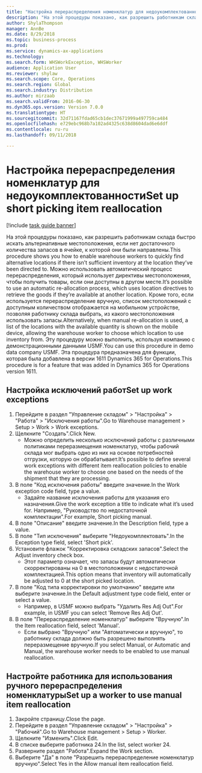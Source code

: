```yaml
--- 
title: "Настройка перераспределения номенклатур для недоукомплектованности"
description: "На этой процедуры показано, как разрешить работникам склада быстро искать альтернативные местоположения, если нет достаточного количества запасов в ячейке, к которой они были направлены."
author: ShylaThompson
manager: AnnBe
ms.date: 8/29/2018
ms.topic: business-process
ms.prod: 
ms.service: dynamics-ax-applications
ms.technology: 
ms.search.form: WHSWorkException, WHSWorker
audience: Application User
ms.reviewer: shylaw
ms.search.scope: Core, Operations
ms.search.region: Global
ms.search.industry: Distribution
ms.author: mirzaab
ms.search.validFrom: 2016-06-30
ms.dyn365.ops.version: Version 7.0.0
ms.translationtype: HT
ms.sourcegitcommit: 32d71167fdad65cb1dec37671999a497759ca484
ms.openlocfilehash: e729ebc968b7a102ad4325c638d8604dad6e6ddf
ms.contentlocale: ru-ru
ms.lasthandoff: 09/11/2018

---
```

# <a name="set-up-short-picking-item-reallocation"></a><span data-ttu-id="1a115-103">Настройка перераспределения номенклатур для недоукомплектованности</span><span class="sxs-lookup"><span data-stu-id="1a115-103">Set up short picking item reallocation</span></span>

[!include [task guide banner](../../includes/task-guide-banner.md)]

<span data-ttu-id="1a115-104">На этой процедуры показано, как разрешить работникам склада быстро искать альтернативные местоположения, если нет достаточного количества запасов в ячейке, к которой они были направлены.</span><span class="sxs-lookup"><span data-stu-id="1a115-104">This procedure shows you how to enable warehouse workers to quickly find alternative locations if there isn’t sufficient inventory at the location they’ve been directed to.</span></span> <span data-ttu-id="1a115-105">Можно использовать автоматический процесс перераспределения, который использует директивы местоположения, чтобы получить товары, если они доступны в другом месте.</span><span class="sxs-lookup"><span data-stu-id="1a115-105">It’s possible to use an automatic re-allocation process, which uses location directives to retrieve the goods if they’re available at another location.</span></span> <span data-ttu-id="1a115-106">Кроме того, если используется перераспределение вручную, список местоположений с доступным количеством отображается на мобильном устройстве, позволяя работнику склада выбрать, из какого местоположения использовать запасы.</span><span class="sxs-lookup"><span data-stu-id="1a115-106">Alternatively, when manual re-allocation is used, a list of the locations with the available quantity is shown on the mobile device, allowing the warehouse worker to choose which location to use inventory from.</span></span> <span data-ttu-id="1a115-107">Эту процедуру можно выполнить, используя компанию с демонстрационными данными USMF.</span><span class="sxs-lookup"><span data-stu-id="1a115-107">You can use this procedure in demo data company USMF.</span></span> <span data-ttu-id="1a115-108">Эта процедура предназначена для функции, которая была добавлена в версии 1611 Dynamics 365 for Operations.</span><span class="sxs-lookup"><span data-stu-id="1a115-108">This procedure is for a feature that was added in Dynamics 365 for Operations version 1611.</span></span>


## <a name="set-up-work-exceptions"></a><span data-ttu-id="1a115-109">Настройка исключений работ</span><span class="sxs-lookup"><span data-stu-id="1a115-109">Set up work exceptions</span></span>
1. <span data-ttu-id="1a115-110">Перейдите в раздел "Управление складом" > "Настройка" > "Работа" > "Исключения работы".</span><span class="sxs-lookup"><span data-stu-id="1a115-110">Go to Warehouse management > Setup > Work > Work exceptions.</span></span>
2. <span data-ttu-id="1a115-111">Щелкните "Создать".</span><span class="sxs-lookup"><span data-stu-id="1a115-111">Click New.</span></span>
    * <span data-ttu-id="1a115-112">Можно определить несколько исключений работы с различными политиками переразмещения номенклатур, чтобы рабочий склада мог выбрать одно из них на основе потребностей отгрузки, которую он обрабатывает.</span><span class="sxs-lookup"><span data-stu-id="1a115-112">It’s possible to define several work exceptions with different item reallocation policies to enable the warehouse worker to choose one based on the needs of the shipment that they are processing.</span></span>  
3. <span data-ttu-id="1a115-113">В поле "Код исключения работы" введите значение.</span><span class="sxs-lookup"><span data-stu-id="1a115-113">In the Work exception code field, type a value.</span></span>
    * <span data-ttu-id="1a115-114">Задайте название исключения работы для указания его назначения.</span><span class="sxs-lookup"><span data-stu-id="1a115-114">Give the work exception a title to indicate what it’s used for.</span></span> <span data-ttu-id="1a115-115">Например, "Руководство по недостаточной комплектации".</span><span class="sxs-lookup"><span data-stu-id="1a115-115">For example, Short picking manual.</span></span>  
4. <span data-ttu-id="1a115-116">В поле "Описание" введите значение.</span><span class="sxs-lookup"><span data-stu-id="1a115-116">In the Description field, type a value.</span></span>
5. <span data-ttu-id="1a115-117">В поле "Тип исключения" выберите "Недоукомплектовать".</span><span class="sxs-lookup"><span data-stu-id="1a115-117">In the Exception type field, select 'Short pick'.</span></span>
6. <span data-ttu-id="1a115-118">Установите флажок "Корректировка складских запасов".</span><span class="sxs-lookup"><span data-stu-id="1a115-118">Select the Adjust inventory check box.</span></span>
    * <span data-ttu-id="1a115-119">Этот параметр означает, что запасы будут автоматически скорректированы на 0 в местоположении с недостаточной комплектацией.</span><span class="sxs-lookup"><span data-stu-id="1a115-119">This option means that inventory will automatically be adjusted to 0 at the short picked location.</span></span>  
7. <span data-ttu-id="1a115-120">В поле "Код типа корректировки по умолчанию" введите или выберите значение.</span><span class="sxs-lookup"><span data-stu-id="1a115-120">In the Default adjustment type code field, enter or select a value.</span></span>
    * <span data-ttu-id="1a115-121">Например, в USMF можно выбрать "Удалить Res Adj Out".</span><span class="sxs-lookup"><span data-stu-id="1a115-121">For example, in USMF you can select 'Remove Res Adj Out'.</span></span>  
8. <span data-ttu-id="1a115-122">В поле "Перераспределение номенклатур" выберите "Вручную".</span><span class="sxs-lookup"><span data-stu-id="1a115-122">In the Item reallocation field, select 'Manual'.</span></span>
    * <span data-ttu-id="1a115-123">Если выбрано "Вручную" или "Автоматически и вручную", то работнику склада должно быть разрешено выполнять переразмещение вручную.</span><span class="sxs-lookup"><span data-stu-id="1a115-123">If you select Manual, or Automatic and Manual, the warehouse worker needs to be enabled to use manual reallocation.</span></span>  

## <a name="set-up-a-worker-to-use-manual-item-reallocation"></a><span data-ttu-id="1a115-124">Настройте работника для использования ручного перераспределения номенклатуры</span><span class="sxs-lookup"><span data-stu-id="1a115-124">Set up a worker to use manual item reallocation</span></span>
1. <span data-ttu-id="1a115-125">Закройте страницу.</span><span class="sxs-lookup"><span data-stu-id="1a115-125">Close the page.</span></span>
2. <span data-ttu-id="1a115-126">Перейдите в раздел "Управление складом" > "Настройка" > "Рабочий".</span><span class="sxs-lookup"><span data-stu-id="1a115-126">Go to Warehouse management > Setup > Worker.</span></span>
3. <span data-ttu-id="1a115-127">Щелкните "Изменить".</span><span class="sxs-lookup"><span data-stu-id="1a115-127">Click Edit.</span></span>
4. <span data-ttu-id="1a115-128">В списке выберите работника 24.</span><span class="sxs-lookup"><span data-stu-id="1a115-128">In the list, select worker 24.</span></span>
5. <span data-ttu-id="1a115-129">Разверните раздел "Работа".</span><span class="sxs-lookup"><span data-stu-id="1a115-129">Expand the Work section.</span></span>
6. <span data-ttu-id="1a115-130">Выберите "Да" в поле "Разрешить перераспределение номенклатур вручную".</span><span class="sxs-lookup"><span data-stu-id="1a115-130">Select Yes in the Allow manual item reallocation field.</span></span>


